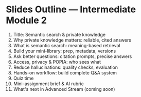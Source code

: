 # Slides Outline — Intermediate Module 2

1. Title: Semantic search & private knowledge
2. Why private knowledge matters: reliable, cited answers
3. What is semantic search: meaning-based retrieval
4. Build your mini-library: prep, metadata, versions
5. Ask better questions: citation prompts, precise answers
6. Access, privacy & POPIA: who sees what
7. Reduce hallucinations: quality checks, evaluation
8. Hands-on workflow: build complete Q&A system
9. Quiz time
10. Mini-assignment brief & AI rubric
11. What's next in Advanced Stream (coming soon)
